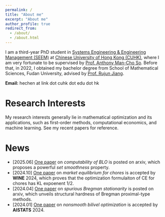 ```yaml
---
permalink: /
title: "About me"
excerpt: "About me"
author_profile: true
redirect_from: 
  - /about/
  - /about.html
---
```


I am a third-year PhD student in [Systems Engineering & Engineering Management (SEEM)](https://www.se.cuhk.edu.hk/) at [Chinese University of Hong Kong (CUHK)](https://www.cuhk.edu.hk/english/index.html), where I am very fortunate to be supervised by [Prof. Anthony Man-Cho So](https://www1.se.cuhk.edu.hk/~manchoso/). Before that, in 2022, I obtained my bachelor degree from School of Mathematical Sciences, Fudan University, advised by [Prof. Rujun Jiang](https://rjjiang.github.io/).

**Email:** hechen at link dot cuhk dot edu dot hk


# Research Interests 

My research interests generally lie in mathematical optimization and its applications, such as first-order methods, computational economics, and machine learning. See my recent papers for reference.


# News
- [2025.06] [One paper](http://arxiv.org/abs/2506.04587) on *computability of BLO* is posted on arxiv, which proposes a powerful *set smoothness* property.
- [2024.10] [One paper](https://wine2024.org/#accepted-papers) on *market equilibrium for chores* is accepted by **WINE** 2024, which proves that the optimization formulaiton of CE for chores has KL expoenent 1/2.
- [2024.04] [One paper](https://arxiv.org/abs/2404.08073) on *spurious Bregman stationarity* is posted on arxiv, which unveils structural hardness of Bregman proximal-type methods.
- [2024.01] [One paper](https://proceedings.mlr.press/v238/chen24a.html) on *nonsmooth bilivel optimization* is accepted by **AISTATS** 2024.
